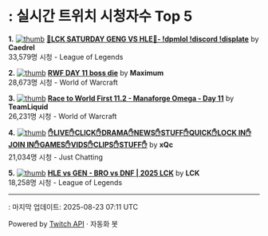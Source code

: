 # : 실시간 트위치 시청자수 Top 5

**1.** [![thumb](https://static-cdn.jtvnw.net/previews-ttv/live_user_caedrel-320x180.jpg)](https://twitch.tv/Caedrel)
**[🔴LCK SATURDAY GENG VS HLE🔴-  !dpmlol !discord !displate](https://twitch.tv/Caedrel)** by **Caedrel**<br>33,579명 시청  - League of Legends

**2.** [![thumb](https://static-cdn.jtvnw.net/previews-ttv/live_user_maximum-320x180.jpg)](https://twitch.tv/Maximum)
**[RWF DAY 11 boss die](https://twitch.tv/Maximum)** by **Maximum**<br>28,673명 시청  - World of Warcraft

**3.** [![thumb](https://static-cdn.jtvnw.net/previews-ttv/live_user_teamliquid-320x180.jpg)](https://twitch.tv/TeamLiquid)
**[Race to World First 11.2 - Manaforge Omega - Day 11](https://twitch.tv/TeamLiquid)** by **TeamLiquid**<br>26,231명 시청  - World of Warcraft

**4.** [![thumb](https://static-cdn.jtvnw.net/previews-ttv/live_user_xqc-320x180.jpg)](https://twitch.tv/xQc)
**[✋LIVE✋CLICK✋DRAMA✋NEWS✋STUFF✋QUICK✋LOCK IN✋JOIN IN✋GAMES✋VIDS✋CLIPS✋STUFF✋](https://twitch.tv/xQc)** by **xQc**<br>21,034명 시청  - Just Chatting

**5.** [![thumb](https://static-cdn.jtvnw.net/previews-ttv/live_user_lck-320x180.jpg)](https://twitch.tv/LCK)
**[HLE vs GEN - BRO vs DNF | 2025 LCK](https://twitch.tv/LCK)** by **LCK**<br>18,258명 시청  - League of Legends


---
: 마지막 업데이트: 2025-08-23 07:11 UTC

Powered by [Twitch API](https://dev.twitch.tv/docs/api/reference) · 자동화 봇